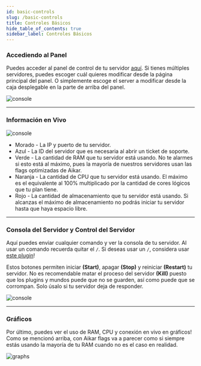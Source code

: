 ```yaml
---
id: basic-controls
slug: /basic-controls
title: Controles Básicos
hide_table_of_contents: true
sidebar_label: Controles Básicos
---
```


### Accediendo al Panel

Puedes acceder al panel de control de tu servidor [aquí](https://mc.bloom.host/).
Si tienes múltiples servidores, puedes escoger cuál quieres modificar desde la página principal del panel.
O simplemente escoge el server a modificar desde la caja desplegable en la parte de arriba del panel.

![console](/imgs/using_the_panel/basic_controls/1.png)


---

### Información en Vivo
![console](/imgs/using_the_panel/basic_controls/2.png)

- Morado - La IP y puerto de tu servidor.
- Azul - La ID del servidor que es necesaria al abrir un ticket de soporte.
- Verde - La cantidad de RAM que tu servidor está usando. No te alarmes si esto está al máximo, pues la mayoría de nuestros
servidores usan las flags optimizadas de Aikar.
- Naranja - La cantidad de CPU que tu servidor está usando. El máximo es el equivalente al 100% multiplicado por la cantidad
de cores lógicos que tu plan tiene.
- Rojo - La cantidad de almacenamiento que tu servidor está usando. Si alcanzas el máximo de almacenamiento no podrás
iniciar tu servidor hasta que haya espacio libre.

---

### Consola del Servidor y Control del Servidor
Aquí puedes enviar cualquier comando y ver la consola de tu servidor. Al usar un comando recuerda quitar el `/`. Si 
deseas usar un `/`, considera usar [este plugin](https://www.spigotmc.org/resources/81157)!

Estos botones permiten iniciar **(Start)**, apagar **(Stop)** y reiniciar **(Restart)** tu servidor. No es recomendable
matar el proceso del servidor **(Kill)** puesto que los plugins y mundos puede que no se guarden, así como puede que se
corrompan. Solo úsalo si tu servidor deja de responder.

![console](/imgs/using_the_panel/basic_controls/3.png)

---

### Gráficos
Por último, puedes ver el uso de RAM, CPU y conexión en vivo en gráficos!
Como se mencionó arriba, con Aikar flags va a parecer como si siempre estás usando la mayoría de tu RAM cuando no es el caso en realidad. 

![graphs](/imgs/using_the_panel/basic_controls/4.png)
